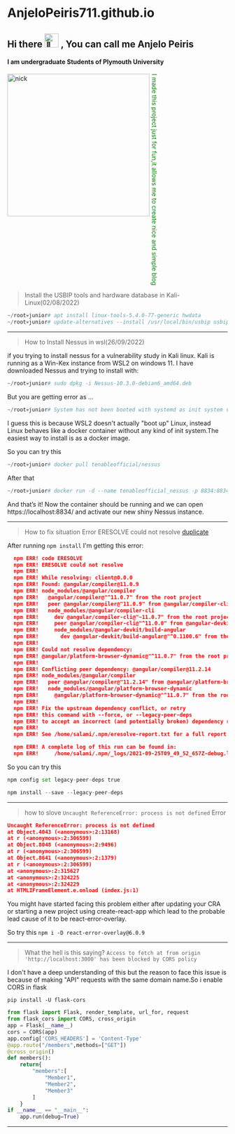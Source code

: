 # AnjeloPeiris711.github.io
## Hi there <picture><source srcset="https://fonts.gstatic.com/s/e/notoemoji/latest/1f44b/512.webp" type="image/webp"><img src="https://fonts.gstatic.com/s/e/notoemoji/latest/1f44b/512.gif" alt="👋" width="32" height="32"></picture> , You can call me Anjelo Peiris
#### I am undergraduate Students of Plymouth University 
<img align="left" alt="nick" width="325" src="https://images6.fanpop.com/image/photos/41200000/IMG-1970-PNG-nick-wilde-41239315-702-970.png">
<p align ="right" style="color:green; writing-mode: vertical-rl;">I made this project just for fun,it allows me to create nice and simple blog</p>

> Install the USBIP tools and hardware database in Kali-Linux(02/08/2022)

```python
~/root💀junior# apt install linux-tools-5.4.0-77-generic hwdata
~/root💀junior# update-alternatives --install /usr/local/bin/usbip usbip /usr/lib/linux-tools/5.4.0-77-generic/usbip 20
```
----

> How to Install Nessus in wsl(26/09/2022)

if you  trying to install nessus for a vulnerability study in Kali linux. Kali is running as a Win-Kex instance from WSL2 on windows 11. I have downloaded Nessus and trying to install with:

```python
~/root💀junior# sudo dpkg -i Nessus-10.3.0-debian6_amd64.deb
```

But you are getting error as ...

```python
~/root💀junior# System has not been booted with systemd as init system (PID 1). Can't operate
```
I guess this is because WSL2 doesn't actually "boot up" Linux, instead Linux behaves like a docker container without any kind of init system.The easiest way to install is as a docker image.

So you can try this

```python
~/root💀junior# docker pull tenableofficial/nessus
```

After that

```python
~/root💀junior# docker run -d --name tenableofficial_nessus -p 8834:8834 tenableofficial/nessus
```
And that’s it! Now the container should be running and we can open https://localhost:8834/ and activate our new shiny Nessus instance.

----
> How to fix situation Error ERESOLVE could not resolve [duplicate](09/10/2022)

After running ```npm install``` I'm getting this error:

```json
  npm ERR! code ERESOLVE
  npm ERR! ERESOLVE could not resolve
  npm ERR! 
  npm ERR! While resolving: client@0.0.0
  npm ERR! Found: @angular/compiler@11.0.9
  npm ERR! node_modules/@angular/compiler
  npm ERR!   @angular/compiler@"^11.0.7" from the root project
  npm ERR!   peer @angular/compiler@"11.0.9" from @angular/compiler-cli@11.0.9
  npm ERR!   node_modules/@angular/compiler-cli
  npm ERR!     dev @angular/compiler-cli@"~11.0.7" from the root project
  npm ERR!     peer @angular/compiler-cli@"^11.0.0" from @angular-devkit/build-angular@0.1100.7
  npm ERR!     node_modules/@angular-devkit/build-angular
  npm ERR!       dev @angular-devkit/build-angular@"^0.1100.6" from the root project
  npm ERR! 
  npm ERR! Could not resolve dependency:
  npm ERR! @angular/platform-browser-dynamic@"^11.0.7" from the root project
  npm ERR! 
  npm ERR! Conflicting peer dependency: @angular/compiler@11.2.14
  npm ERR! node_modules/@angular/compiler
  npm ERR!   peer @angular/compiler@"11.2.14" from @angular/platform-browser-dynamic@11.2.14
  npm ERR!   node_modules/@angular/platform-browser-dynamic
  npm ERR!     @angular/platform-browser-dynamic@"^11.0.7" from the root project
  npm ERR! 
  npm ERR! Fix the upstream dependency conflict, or retry
  npm ERR! this command with --force, or --legacy-peer-deps
  npm ERR! to accept an incorrect (and potentially broken) dependency resolution.
  npm ERR! 
  npm ERR! See /home/salami/.npm/eresolve-report.txt for a full report.

  npm ERR! A complete log of this run can be found in:
  npm ERR!     /home/salami/.npm/_logs/2021-09-25T09_49_52_657Z-debug.log
```

So you can try this

```python
npm config set legacy-peer-deps true
```

```python
npm install --save --legacy-peer-deps
```
----
> how to slove ```Uncaught ReferenceError: process is not defined``` Error 

```json
Uncaught ReferenceError: process is not defined
at Object.4043 (<anonymous>:2:13168)
at r (<anonymous>:2:306599)
at Object.8048 (<anonymous>:2:9496)
at r (<anonymous>:2:306599)
at Object.8641 (<anonymous>:2:1379)
at r (<anonymous>:2:306599)
at <anonymous>:2:315627
at <anonymous>:2:324225
at <anonymous>:2:324229
at HTMLIFrameElement.e.onload (index.js:1)
```

You might have started facing this problem either after updating your CRA or starting a new project using create-react-app which lead to the probable lead cause of it to be react-error-overlay.

So try this ```npm i -D react-error-overlay@6.0.9```

----
>What the hell is this saying? ```Access to fetch at from origin 'http://localhost:3000' has been blocked by CORS policy```

I don't have a deep understanding of this but the reason to face this issue is because of making "API" requests with the same domain name.So i enable CORS in flask

``` pip install -U flask-cors ```
```python
from flask import Flask, render_template, url_for, request
from flask_cors import CORS, cross_origin
app = Flask(__name__)
cors = CORS(app)
app.config['CORS_HEADERS'] = 'Content-Type'
@app.route("/members",methods=["GET"])
@cross_origin()
def members():
    return{
        "members":[
            "Member1",
            "Member2",
            "Member3"
        ]
    }
if __name__ == "__main__":
    app.run(debug=True)
```
----
